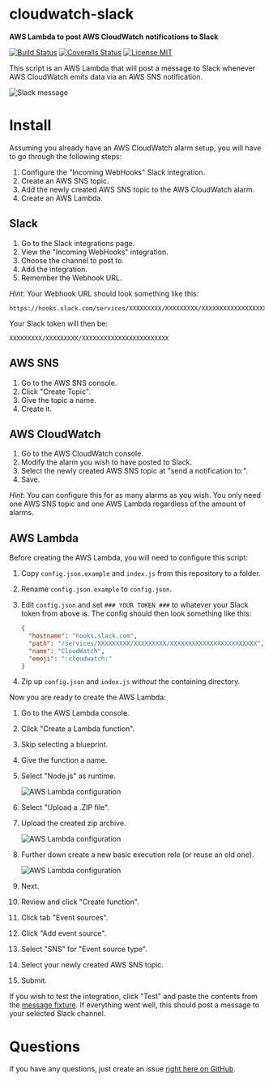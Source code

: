 # cloudwatch-slack
**AWS Lambda to post AWS CloudWatch notifications to Slack**

[![Build Status][travis-image]][travis-url] [![Coveralls Status][coveralls-image]][coveralls-url] [![License MIT][license-image]][license-url]

[travis-url]: https://travis-ci.org/feastr/cloudwatch-slack
[travis-image]: https://travis-ci.org/feastr/cloudwatch-slack.svg

[coveralls-url]: https://coveralls.io/github/feastr/cloudwatch-slack?branch=master
[coveralls-image]: https://coveralls.io/repos/feastr/cloudwatch-slack/badge.svg?branch=master&service=github

[license-url]: https://github.com/feastr/cloudwatch-slack/blob/master/LICENSE
[license-image]: https://img.shields.io/github/license/feastr/cloudwatch-slack.svg

This script is an AWS Lambda that will post a message to Slack whenever AWS CloudWatch emits data via an AWS SNS notification.

![Slack message](https://cloud.githubusercontent.com/assets/996231/10258004/5de28002-695b-11e5-9266-2132dd469620.png)

# Install

Assuming you already have an AWS CloudWatch alarm setup, you will have to go through the following steps:

1. Configure the "Incoming WebHooks" Slack integration.
2. Create an AWS SNS topic.
3. Add the newly created AWS SNS topic to the AWS CloudWatch alarm.
4. Create an AWS Lambda.

## Slack

1. Go to the Slack integrations page.
2. View the "Incoming WebHooks" integration.
3. Choose the channel to post to.
4. Add the integration.
5. Remember the Webhook URL.

*Hint*: Your Webhook URL should look something like this: 

```
https://hooks.slack.com/services/XXXXXXXXX/XXXXXXXXX/XXXXXXXXXXXXXXXXXXXXXXXX
```

Your Slack token will then be:

```
XXXXXXXXX/XXXXXXXXX/XXXXXXXXXXXXXXXXXXXXXXXX
```

## AWS SNS

1. Go to the AWS SNS console.
2. Click "Create Topic".
3. Give the topic a name.
4. Create it.

## AWS CloudWatch

1. Go to the AWS CloudWatch console.
2. Modify the alarm you wish to have posted to Slack.
3. Select the newly created AWS SNS topic at "send a notification to:".
4. Save.

*Hint*: You can configure this for as many alarms as you wish. You only need one AWS SNS topic and one AWS Lambda regardless of the amount of alarms.

## AWS Lambda

Before creating the AWS Lambda, you will need to configure this script:

1. Copy `config.json.example` and `index.js` from this repository to a folder.
2. Rename `config.json.example` to `config.json`.
3. Edit `config.json` and set `### YOUR TOKEN ###` to whatever your Slack token from above is. The config should then look something like this:

    ```json
    {
      "hostname": "hooks.slack.com",
      "path": "/services/XXXXXXXXX/XXXXXXXXX/XXXXXXXXXXXXXXXXXXXXXXXX",
      "name": "CloudWatch",
      "emoji": ":cloudwatch:"
    }
    ```

4. Zip up `config.json` and `index.js` *without* the containing directory.

Now you are ready to create the AWS Lambda:

1. Go to the AWS Lambda console.
2. Click "Create a Lambda function".
3. Skip selecting a blueprint.
4. Give the function a name.
5. Select "Node.js" as runtime.

    ![AWS Lambda configuration](https://cloud.githubusercontent.com/assets/996231/10258614/e5246c52-695f-11e5-9010-235305556d75.png)

5. Select "Upload a .ZIP file".
6. Upload the created zip archive.

    ![AWS Lambda configuration](https://cloud.githubusercontent.com/assets/996231/10258793/bce03e0e-6961-11e5-84e7-378d604044f0.png)

7. Further down create a new basic execution role (or reuse an old one).

    ![AWS Lambda configuration](https://cloud.githubusercontent.com/assets/996231/10258616/e967ac20-695f-11e5-89e6-9e44146317c3.png)

8. Next.
9. Review and click "Create function".
10. Click tab "Event sources".
11. Click "Add event source".
12. Select "SNS" for "Event source type".
13. Select your newly created AWS SNS topic.
14. Submit.

If you wish to test the integration, click "Test" and paste the contents from the [message fixture](test/fixture/message.json). If everything went well, this should post a message to your selected Slack channel.

# Questions

If you have any questions, just create an issue [right here on GitHub](https://github.com/feastr/cloudwatch-slack/issues).
